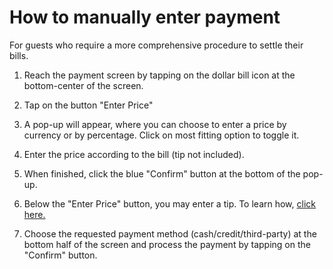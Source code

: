 # How to manually enter payment

For guests who require a more comprehensive procedure to settle their bills.

1. Reach the payment screen by tapping on the dollar bill icon at the bottom-center of the screen. 

2. Tap on the button "Enter Price" 
3. A pop-up will appear, where you can choose to enter a price by currency or by percentage. Click on most fitting option to toggle it. 
4. Enter the price according to the bill (tip not included).
5. When finished, click the blue "Confirm" button at the bottom of the pop-up.
6. Below the "Enter Price" button, you may enter a tip. To learn how, [click here.](/docs/nodes)
7. Choose the requested payment method (cash/credit/third-party) at the bottom half of the screen and process the payment by tapping on the "Confirm" button.
